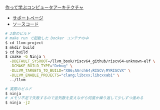 [作って学ぶコンピュータアーキテクチャ](https://gihyo.jp/book/2022/978-4-297-12914-9)

- [サポートページ](https://github.com/msyksphinz-self/llvm-project/)
- [ソースコード](https://github.com/msyksphinz-self/llvm-project/tree/llvm-myriscvx120)


```sh
# 3章のビルド
# make run で起動した Docker コンテナの中
$ cd llvm-project
$ mkdir build
$ cd build
$ cmake -G Ninja \
  -DDEFAULT_SYSROOT=/llvm_book/riscv64_github/riscv64-unknown-elf \
  -DCMAKE_BUILD_TYPE="Debug" \
  -DLLVM_TARGETS_TO_BUILD="X86;AArch64;RISCV;MYRISCVX" \
  -DLLVM_ENABLE_PROJECTS="clang;libcxx;libcxxabi" \
  ../llvm

# 実際のビルド
$ ninja
# メモリ不足で失敗するので並列数を変えながら何度か繰り返して少しずつ進める
$ ninja -j2
```
